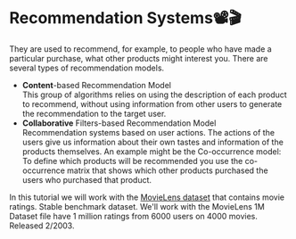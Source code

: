 # Recommendation Systems📽🎬
They are used to recommend, for example, to people who have made a particular purchase, what other products might interest you. There are several types of recommendation models.
- **Content**-based Recommendation Model  
This group of algorithms relies on using the description of each product to recommend, without using information from other users to generate the recommendation to the target user.
- **Collaborative** Filters-based Recommendation Model  
Recommendation systems based on user actions. The actions of the users give us information about their own tastes and information of the products themselves. An example might be the Co-occurrence model: To define which products will be recommended you use the co-occurrence matrix that shows which other products purchased the users who purchased that product.  


In this tutorial we will work with the [MovieLens dataset](https://grouplens.org/datasets/movielens/) that contains movie ratings. Stable benchmark dataset. We'll work with the MovieLens 1M Dataset file have 1 million ratings from 6000 users on 4000 movies. Released 2/2003.

